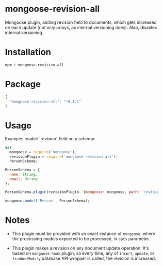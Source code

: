 # mongoose-revision-all
Mongoose plugin, adding revision field to documents, which gets increased on each update (not only arrays, as internal versioning does). Also, disables internal versioning.

# Installation
```shell
npm i mongoose-revision-all
```

# Package
```js
{
  "mongoose-revision-all": "~0.1.1"
}
```

# Usage

Example: enable 'revision' field on a schema:

```js
var
  mongoose = require('mongoose'),
  revisionPlugin = require('mongoose-revision-all'),
  PersonSchema;

PersonSchema = {
  name: String,
  email: String
};

PersonSchema.plugin(revisionPlugin, {mongoose: mongoose, path: 'revision'});

mongoose.model('Person', PersonSchema);
```

# Notes

* This plugin must be provided with an exact instance of `mongoose`, where the processing models expected to be processed, in `opts` parameter.

* This plugin makes a revision on any document update operation. It's based on `mongoose-hook` plugin, so every time, any of `insert`, `update`, or `findAndModify` database API wrapper is called, the revision is increased.

